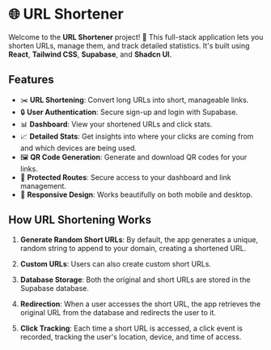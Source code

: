 # 🌐 URL Shortener

Welcome to the **URL Shortener** project! 🚀 This full-stack application lets you shorten URLs, manage them, and track detailed statistics. It's built using **React**, **Tailwind CSS**, **Supabase**, and **Shadcn UI**.

## Features

- ✂️ **URL Shortening**: Convert long URLs into short, manageable links.
- 🔒 **User Authentication**: Secure sign-up and login with Supabase.
- 📊 **Dashboard**: View your shortened URLs and click stats.
- 📈 **Detailed Stats**: Get insights into where your clicks are coming from and which devices are being used.
- 🖼️ **QR Code Generation**: Generate and download QR codes for your links.
- 🔐 **Protected Routes**: Secure access to your dashboard and link management.
- 📱 **Responsive Design**: Works beautifully on both mobile and desktop.

## How URL Shortening Works

1. **Generate Random Short URLs**: By default, the app generates a unique, random string to append to your domain, creating a shortened URL.

2. **Custom URLs**: Users can also create custom short URLs.

3. **Database Storage**: Both the original and short URLs are stored in the Supabase database.

4. **Redirection**: When a user accesses the short URL, the app retrieves the original URL from the database and redirects the user to it.

5. **Click Tracking**: Each time a short URL is accessed, a click event is recorded, tracking the user's location, device, and time of access.


